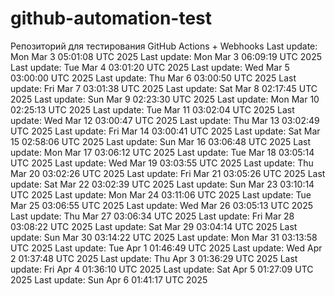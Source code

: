 # github-automation-test
Репозиторий для тестирования GitHub Actions + Webhooks
Last update: Mon Mar  3 05:01:08 UTC 2025
Last update: Mon Mar  3 06:09:19 UTC 2025
Last update: Tue Mar  4 03:01:20 UTC 2025
Last update: Wed Mar  5 03:00:00 UTC 2025
Last update: Thu Mar  6 03:00:50 UTC 2025
Last update: Fri Mar  7 03:01:38 UTC 2025
Last update: Sat Mar  8 02:17:45 UTC 2025
Last update: Sun Mar  9 02:23:30 UTC 2025
Last update: Mon Mar 10 02:25:13 UTC 2025
Last update: Tue Mar 11 03:02:04 UTC 2025
Last update: Wed Mar 12 03:00:47 UTC 2025
Last update: Thu Mar 13 03:02:49 UTC 2025
Last update: Fri Mar 14 03:00:41 UTC 2025
Last update: Sat Mar 15 02:58:06 UTC 2025
Last update: Sun Mar 16 03:06:48 UTC 2025
Last update: Mon Mar 17 03:06:12 UTC 2025
Last update: Tue Mar 18 03:05:14 UTC 2025
Last update: Wed Mar 19 03:03:55 UTC 2025
Last update: Thu Mar 20 03:02:26 UTC 2025
Last update: Fri Mar 21 03:05:26 UTC 2025
Last update: Sat Mar 22 03:02:39 UTC 2025
Last update: Sun Mar 23 03:10:14 UTC 2025
Last update: Mon Mar 24 03:11:06 UTC 2025
Last update: Tue Mar 25 03:06:55 UTC 2025
Last update: Wed Mar 26 03:05:13 UTC 2025
Last update: Thu Mar 27 03:06:34 UTC 2025
Last update: Fri Mar 28 03:08:22 UTC 2025
Last update: Sat Mar 29 03:04:14 UTC 2025
Last update: Sun Mar 30 03:14:22 UTC 2025
Last update: Mon Mar 31 03:13:58 UTC 2025
Last update: Tue Apr  1 01:46:49 UTC 2025
Last update: Wed Apr  2 01:37:48 UTC 2025
Last update: Thu Apr  3 01:36:29 UTC 2025
Last update: Fri Apr  4 01:36:10 UTC 2025
Last update: Sat Apr  5 01:27:09 UTC 2025
Last update: Sun Apr  6 01:41:17 UTC 2025
